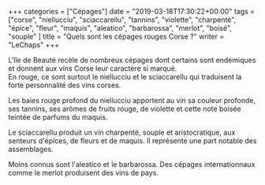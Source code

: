 +++
categories = ["Cépages"]
date = "2019-03-18T17:30:22+00:00"
tags = ["corse", "niellucciu", "sciaccarellu", "tannins", "violette", "charpenté", "épice", "fleur", "maquis", "aleatico", "barbarossa", "merlot", "boisé", "souple" ]
title = "Quels sont les cépages rouges Corse ?"
writer = "LeChaps"
+++

L'île de Beauté recèle de nombreux cépages dont certains sont endémiques et donnent aux vins Corse leur caractère si marqué.  
En rouge, ce sont surtout le niellucciu et le sciaccarellu qui traduisent la forte personnalité des vins corses.  

Les baies rouge profond du niellucciu apportent au vin sa couleur profonde, ses tannins, ses arômes de fruits rouge, de violette et cette note boisée teintée de parfums du maquis.  

Le sciaccarellu produit un vin charpenté, souple et aristocratique, aux senteurs d'épices, de fleurs et de maquis. Il représente une part notable des assemblages.  

Moins connus sont l'aleatico et le barbarossa. Des cépages internationnaux comme le merlot produisent des vins de pays.
